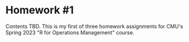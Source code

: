 # Homework #1

Contents TBD.  This is my first of three homework assignments for CMU's Spring 2023 "R for Operations Management" course.